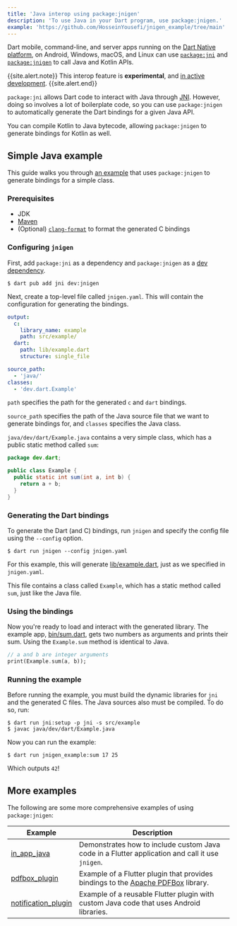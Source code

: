 ```yaml
---
title: 'Java interop using package:jnigen'
description: 'To use Java in your Dart program, use package:jnigen.'
example: 'https://github.com/HosseinYousefi/jnigen_example/tree/main'
---
```


Dart mobile, command-line, and server apps
running on the [Dart Native platform](/overview#platform), on Android, Windows,
macOS, and Linux can use [`package:jni`][jni-pkg]
and [`package:jnigen`][jnigen-pkg]
to call Java and Kotlin APIs.

{{site.alert.note}}
This interop feature is **experimental**,
and [in active development](https://github.com/dart-lang/sdk/issues/49674).
{{site.alert.end}}

`package:jni` allows Dart code to interact
with Java through [JNI]({{page.jnidoc}}).
However, doing so involves a lot of boilerplate code,
so you can use `package:jnigen` to automatically generate
the Dart bindings for a given Java API.

You can compile Kotlin to Java bytecode, allowing `package:jnigen`
to generate bindings for Kotlin as well.

[jni-pkg]: {{site.pub-pkg}}/jni
[jnigen-pkg]: {{site.pub-pkg}}/jnigen
[jnidoc]: https://docs.oracle.com/en/java/javase/17/docs/specs/jni/index.html

## Simple Java example

This guide walks you through [an example]({{page.example}})
that uses `package:jnigen` to generate bindings for a simple class.

### Prerequisites

- JDK
- [Maven][]
- (Optional) [`clang-format`][] to format the generated C bindings

[Maven]: https://maven.apache.org/
[`clang-format`]: https://clang.llvm.org/docs/ClangFormat.html

### Configuring `jnigen`

First, add `package:jni` as a dependency and `package:jnigen`
as a [dev dependency][].

```terminal
$ dart pub add jni dev:jnigen
```

Next, create a top-level file called `jnigen.yaml`. This will contain
the configuration for generating the bindings.

```yaml
output:
  c:
    library_name: example
    path: src/example/
  dart:
    path: lib/example.dart
    structure: single_file

source_path:
  - 'java/'
classes:
  - 'dev.dart.Example'
```

`path` specifies the path for the generated `c` and `dart` bindings.

`source_path` specifies the path of the Java source file that we want to
generate bindings for, and `classes` specifies the Java class.

`java/dev/dart/Example.java` contains a very simple class, which has a public
static method called `sum`:

```java
package dev.dart;

public class Example {
  public static int sum(int a, int b) {
    return a + b;
  }
}
```

### Generating the Dart bindings

To generate the Dart (and C) bindings, run `jnigen` and specify the config file
using the `--config` option.

```terminal
$ dart run jnigen --config jnigen.yaml
```

For this example, this will generate
[lib/example.dart]({{page.example}}/lib/example.dart), just as we specified in
`jnigen.yaml`.

This file contains a class called `Example`, which has a static method called
`sum`, just like the Java file.

### Using the bindings

Now you're ready to load and interact with the generated library.
The example app, [bin/sum.dart]({{page.example}}/bin/sum.dart), gets two numbers
as arguments and prints their sum. Using the `Example.sum` method is identical
to Java.

```dart
// a and b are integer arguments
print(Example.sum(a, b));
```

### Running the example

Before running the example, you must build the dynamic libraries for `jni` and
the generated C files. The Java sources also must be compiled. To do so, run:

```terminal
$ dart run jni:setup -p jni -s src/example
$ javac java/dev/dart/Example.java
```

Now you can run the example:

```terminal
$ dart run jnigen_example:sum 17 25
```

Which outputs `42`!

## More examples

The following are some more comprehensive examples of using `package:jnigen`:

| **Example**             | **Description**                                                                                 |
|-------------------------|-------------------------------------------------------------------------------------------------|
| [in_app_java][]         | Demonstrates how to include custom Java code in a Flutter application and call it use `jnigen`. |
| [pdfbox_plugin][]       | Example of a Flutter plugin that provides bindings to the [Apache PDFBox][] library.            |
| [notification_plugin][] | Example of a reusable Flutter plugin with custom Java code that uses Android libraries.         |


[dev dependency]: /tools/pub/dependencies#dev-dependencies
[in_app_java]: https://github.com/dart-lang/jnigen/tree/main/jnigen/example/in_app_java
[notification_plugin]: https://github.com/dart-lang/jnigen/tree/main/jnigen/example/notification_plugin
[pdfbox_plugin]: https://github.com/dart-lang/jnigen/tree/main/jnigen/example/pdfbox_plugin
[Apache PDFBox]: https://pdfbox.apache.org/
